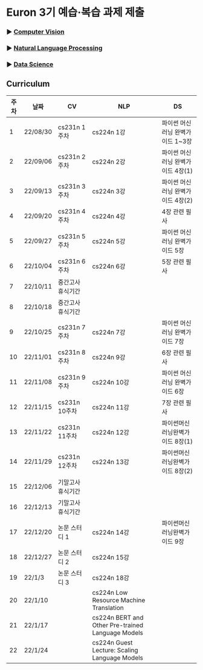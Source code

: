 # Euron 3기 예습·복습 과제 제출

### ▶ [Computer Vision](https://github.com/Ewha-Euron/2022-2-Euron-CV)
### ▶ [Natural Language Processing](https://github.com/Ewha-Euron/2022-2-Euron-NLP)
### ▶ [Data Science](https://github.com/Ewha-Euron/2022-2-Euron-DS)

## Curriculum

| 주차 | 날짜 | CV | NLP | DS |
|---|---|---|---|---|
|1|22/08/30|cs231n 1주차|cs224n 1강|파이썬 머신러닝 완벽가이드 1~3장|
|2|22/09/06|cs231n 2주차|cs224n 2강|파이썬 머신러닝 완벽가이드 4장(1)|
|3|22/09/13|cs231n 3주차|cs224n 3강|파이썬 머신러닝 완벽가이드 4장(2)|
|4|22/09/20|cs231n 4주차|cs224n 4강|4장 관련 필사|
|5|22/09/27|cs231n 5주차|cs224n 5강|파이썬 머신러닝 완벽가이드 5장|
|6|22/10/04|cs231n 6주차|cs224n 6강|5장 관련 필사|
|7|22/10/11|중간고사 휴식기간
|8|22/10/18|중간고사 휴식기간
|9|22/10/25|cs231n 7주차|cs224n 7강|파이썬 머신러닝 완벽가이드 7장|
|10|22/11/01|cs231n 8주차|cs224n 9강|6장 관련 필사|
|11|22/11/08|cs231n 9주차|cs224n 10강|파이썬 머신러닝 완벽가이드 6장|
|12|22/11/15|cs231n 10주차|cs224n 11강|7장 관련 필사|
|13|22/11/22|cs231n 11주차|cs224n 12강|파이썬머신러닝완벽가이드 8장(1)
|14|22/11/29|cs231n 12주차|cs224n 13강|파이썬머신러닝완벽가이드 8장(2)
|15|22/12/06|기말고사 휴식기간
|16|22/12/13|기말고사 휴식기간
|17|22/12/20|논문 스터디 1|cs224n 14강|파이썬머신러닝완벽가이드 9장
|18|22/12/27|논문 스터디 2|cs224n 15강||
|19|22/1/3|논문 스터디 3|cs224n 18강||
|20|22/1/10||cs224n Low Resource Machine Translation||
|21|22/1/17||cs224n BERT and Other Pre-trained Language Models||
|22|22/1/24||cs224n Guest Lecture: Scaling Language Models||
